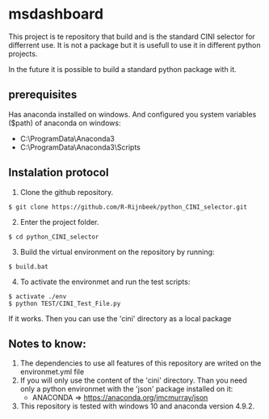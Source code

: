 # msdashboard

This project is te repository that build and is the standard CINI selector for differrent use. It is not a package but it is usefull to use it in different python projects.

In the future it is possible to build a standard python package with it.

## prerequisites

Has anaconda installed on windows. And configured you system variables ($path) of anaconda on windows: 
* C:\ProgramData\Anaconda3
* C:\ProgramData\Anaconda3\Scripts

## Instalation protocol

1. Clone the github repository.
```
$ git clone https://github.com/R-Rijnbeek/python_CINI_selector.git
```

2. Enter the project folder.
```
$ cd python_CINI_selector
```

3. Build the virtual environment on the repository by running:
```
$ build.bat
```

4. To activate the environmet and run the test scripts:
```
$ activate ./env
$ python TEST/CINI_Test_File.py
```

If it works. Then you can use the 'cini' directory as a local package

## Notes to know: 

1. The dependencies to use all features of this repository are writed on the environmet.yml file
2. If you will only use the content of the 'cini' directory. Than you need only a python environmet with the 'json' package installed on it:
    * ANACONDA => https://anaconda.org/jmcmurray/json
3. This repository is tested with windows 10 and anaconda version 4.9.2.
